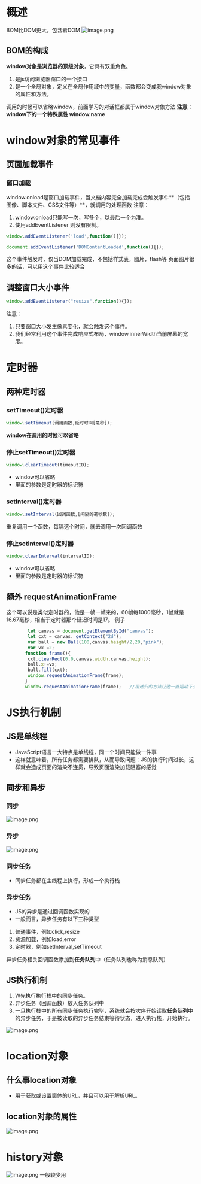 # 概述
BOM比DOM更大，包含着DOM
![image.png](https://cdn.nlark.com/yuque/0/2023/png/33778458/1674187762915-477b5797-d566-4608-8dd9-9d54d1d1f0e0.png#averageHue=%23f8fcf9&clientId=ue8c85e17-a124-4&from=paste&height=259&id=ufa3db12e&originHeight=330&originWidth=1148&originalType=binary&ratio=1&rotation=0&showTitle=false&size=92922&status=done&style=none&taskId=u3d8bf8ba-e03d-462b-bdfe-dfc36f24d3f&title=&width=900.3921736996253)
## BOM的构成
**window对象是浏览器的顶级对象**，它具有双重角色。

1. 是js访问浏览器窗口的一个接口
2. 是一个全局对象，定义在全局作用域中的变量，函数都会变成我window对象的属性和方法。

调用的时候可以省略window，前面学习的对话框都属于window对象方法
**注意：window下的一个特殊属性 window.name**
# window对象的常见事件
## 页面加载事件
### 窗口加载
window.onload是窗口加载事件，当文档内容完全加载完成会触发事件**（包括图像、脚本文件、CSS文件等）**，就调用的处理函数
注意：

1. window.onload只能写一次，写多个，以最后一个为准。
2. 使用addEventListener 则没有限制。
```javascript
window.addEventListener('load',function(){});
```


```javascript
document.addEventListener('DOMContentLoaded',function(){});
```
这个事件触发时，仅当DOM加载完成，不包括样式表，图片，flash等
页面图片很多的话，可以用这个事件比较适合
## 调整窗口大小事件
```javascript
window.addEventListener("resize",function(){});
```
注意：

1. 只要窗口大小发生像素变化，就会触发这个事件。
2. 我们经常利用这个事件完成响应式布局，window.innerWidth当前屏幕的宽度。

# 定时器
## 两种定时器
### setTimeout()定时器
```javascript
window.setTimeout(调用函数,延时时间[毫秒]);
```
**window在调用的时候可以省略**
### 停止setTimeout()定时器
```javascript
window.clearTimeout(timeoutID);
```

- window可以省略
- 里面的参数是定时器的标识符
### setInterval()定时器
```javascript
window.setInterval(回调函数,[间隔的毫秒数]);
```
重复调用一个函数，每隔这个时间，就去调用一次回调函数
### 停止setInterval()定时器
```javascript
window.clearInterval(intervalID);
```

- window可以省略
- 里面的参数是定时器的标识符
## 额外 requestAnimationFrame
这个可以说是类似定时器的，他是一帧一帧来的，60帧每1000毫秒，1帧就是16.67毫秒，相当于定时器那个延迟时间是17。
例子
```javascript
        let canvas = document.getElementById("canvas");
        let cxt = canvas. getContext("2d");
        var ball = new Ball(100,canvas.height/2,20,"pink");
        var vx =2;
       function frame(){
        cxt.clearRect(0,0,canvas.width,canvas.height);
        ball.x+=vx;
        ball.fill(cxt);
        window.requestAnimationFrame(frame);
       }
       window.requestAnimationFrame(frame);   //用递归的方法让他一直运动下去。
```
# JS执行机制
## JS是单线程

- JavaScript语言一大特点是单线程，同一个时间只能做一件事
- 这样就意味着，所有任务都需要排队，从而导致问题：JS的执行时间过长，这样就会造成页面的渲染不连贯，导致页面渲染加载阻塞的感觉
## 同步和异步
### 同步
![image.png](https://cdn.nlark.com/yuque/0/2023/png/33778458/1675227360206-05013e8c-41bf-43e6-ab7b-71711a39f515.png#averageHue=%23e8ebe8&clientId=u3d93a4c1-08ca-4&from=paste&height=78&id=u4bd49d52&originHeight=99&originWidth=1277&originalType=binary&ratio=1&rotation=0&showTitle=false&size=95354&status=done&style=none&taskId=u6f5279d9-7630-46b8-9ad7-d1733302ac0&title=&width=1001.5686461798097)
### 异步
![image.png](https://cdn.nlark.com/yuque/0/2023/png/33778458/1675227378369-ca7b1eae-2584-4548-8244-4c8f5a957885.png#averageHue=%23eaedea&clientId=u3d93a4c1-08ca-4&from=paste&height=100&id=u0988682d&originHeight=127&originWidth=1252&originalType=binary&ratio=1&rotation=0&showTitle=false&size=104882&status=done&style=none&taskId=u58dc6901-6d77-4a8a-825d-c5c90ed7fda&title=&width=981.960802675898) 
### 同步任务

- 同步任务都在主线程上执行，形成一个执行栈
### 异步任务

- JS的异步是通过回调函数实现的
- 一般而言，异步任务有以下三种类型
1. 普通事件，例如click,resize
2. 资源加载，例如load,error
3. 定时器，例如setInterval,setTimeout

异步任务相关回调函数添加到**任务队列**中（任务队列也称为消息队列）
## JS执行机制

1. W先执行执行栈中的同步任务。
2. 异步任务（回调函数）放入任务队列中
3. 一旦执行栈中的所有同步任务执行完毕，系统就会按次序开始读取**任务队列**中的异步任务，于是被读取的异步任务结束等待状态，进入执行栈，开始执行。

![image.png](https://cdn.nlark.com/yuque/0/2023/png/33778458/1675237358321-67f083e2-4646-4e0f-90b8-7fb672931845.png#averageHue=%23fcfdfc&clientId=u7b139765-e9d8-4&from=paste&height=173&id=ua6ae6771&originHeight=346&originWidth=888&originalType=binary&ratio=1&rotation=0&showTitle=false&size=62189&status=done&style=none&taskId=ubb3b3e58-4c3c-4f2f-8cdd-ca6a2e05a0e&title=&width=444)
# location对象
## 什么事location对象

- 用于获取或设置窗体的URL，并且可以用于解析URL。
## location对象的属性
![image.png](https://cdn.nlark.com/yuque/0/2023/png/33778458/1675237758658-40c5387a-219d-436e-b0ba-ede7ebc0ff53.png#averageHue=%23f9faf9&clientId=u7b139765-e9d8-4&from=paste&height=192&id=u42f7f7af&originHeight=383&originWidth=1048&originalType=binary&ratio=1&rotation=0&showTitle=false&size=170191&status=done&style=none&taskId=u7806be23-8370-49a5-bb81-7650711b55a&title=&width=524)
# history对象
![image.png](https://cdn.nlark.com/yuque/0/2023/png/33778458/1675875454686-11125268-ee23-4ab1-839e-b241e35d60a7.png#averageHue=%23f6f9f6&clientId=u7dca6a37-717c-4&from=paste&height=419&id=u0c2e900d&originHeight=534&originWidth=1448&originalType=binary&ratio=1&rotation=0&showTitle=false&size=188600&status=done&style=none&taskId=u21382922-998f-4a1e-a8dd-85ebce343d1&title=&width=1135.6862957465657)
一般较少用
# 

